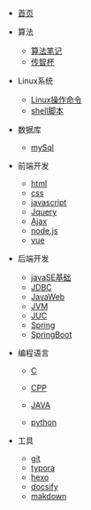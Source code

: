 * [首页](/README.md)
* 算法
	* [算法笔记](/algorithm/README.md)
  * [传智杯](algorithm/第五届“传智杯”全国大学生计算机大赛（练习赛）.md)
* Linux系统
	* [Linux操作命令](#)
	* [shell脚本](#)
* 数据库

  * [mySql](/database/README.md)
* 前端开发
  * [html](#)
  * [css](#)
  * [javascript](/前端/javascript/README.md)
  * [Jquery](#)
  * [Ajax](#)
  * [node.js](#)
  * [vue](#)
* 后端开发

   * [javaSE基础](#)
   * [JDBC](#)
   * [JavaWeb](#)
   * [JVM](#)
   * [JUC](#)
   * [Spring](#)
   * [SpringBoot](#)
* 编程语言

   * [C](#)

    * [CPP](#)
    * [JAVA](/编程语言/Java/README.md)
    * [python](/language/python/pythonlearn.md)
* 工具
  * [git](/工具/Gitlearn.md)
  * [typora](#)
  * [hexo](#)
  * [docsify](/docsify/docsify.md)
  * [makdown](#)

